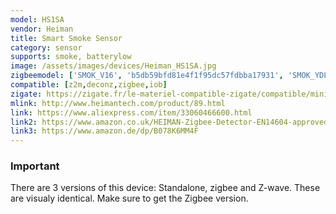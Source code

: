 ```yaml
---
model: HS1SA
vendor: Heiman
title: Smart Smoke Sensor
category: sensor
supports: smoke, batterylow
image: /assets/images/devices/Heiman_HS1SA.jpg
zigbeemodel: ['SMOK_V16', 'b5db59bfd81e4f1f95dc57fdbba17931', 'SMOK_YDLV10', 'SmokeSensor-EM', 'SmokeSensor-N', 'SmokeSensor-N-3.0', 'Smoke']
compatible: [z2m,deconz,zigbee,iob]
zigate: https://zigate.fr/le-materiel-compatible-zigate/compatible/minidtecteurdefume-certifice
mlink: http://www.heimantech.com/product/89.html
link: https://www.aliexpress.com/item/33060466600.html
link2: https://www.amazon.co.uk/HEIMAN-Zigbee-Detector-EN14604-approved/dp/B078K6MM4F
link3: https://www.amazon.de/dp/B078K6MM4F
---
```

### Important
There are 3 versions of this device: Standalone, zigbee and Z-wave. These are visualy identical. Make sure to get the Zigbee version.